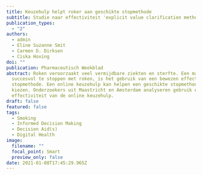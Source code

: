 ```yaml
---
title: Keuzehulp helpt roker aan geschikte stopmethode
subtitle: Studie naar effectiviteit 'explicit value clarification method' voor rokers
publication_types:
  - "2"
authors:
  - admin
  - Eline Suzanne Smit
  - Carmen D. Dirksen
  - Ciska Hoving
doi: ""
publication: Pharmaceutisch Weekblad
abstract: Roken veroorzaakt veel vermijdbare ziekten en sterfte. Een manier om
  succesvol te stoppen met roken, is het gebruik van een bewezen effectieve
  stopmethode. Een online keuzehulp kan helpen een geschikte stopmethode te
  kiezen. Onderzoekers uit Maastricht en Amsterdam analyseren gebruik en
  effectiviteit van de online keuzehulp.
draft: false
featured: false
tags:
  - Smoking
  - Informed Decision Making
  - Decision Aid(s)
  - Digital Health
image:
  filename: ""
  focal_point: Smart
  preview_only: false
date: 2021-01-08T17:45:29.965Z
---
```

